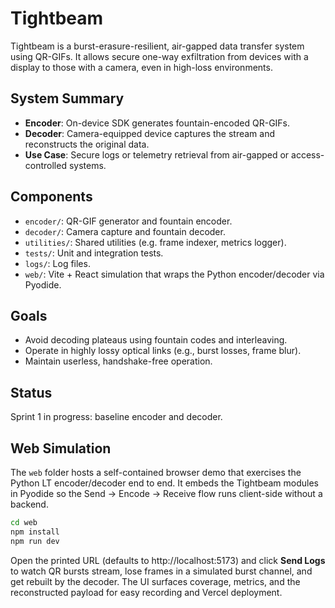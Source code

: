 # Tightbeam

Tightbeam is a burst-erasure-resilient, air-gapped data transfer system using QR-GIFs. It allows secure one-way exfiltration from devices with a display to those with a camera, even in high-loss environments.

## System Summary

- **Encoder**: On-device SDK generates fountain-encoded QR-GIFs.
- **Decoder**: Camera-equipped device captures the stream and reconstructs the original data.
- **Use Case**: Secure logs or telemetry retrieval from air-gapped or access-controlled systems.

## Components

- `encoder/`: QR-GIF generator and fountain encoder.
- `decoder/`: Camera capture and fountain decoder.
- `utilities/`: Shared utilities (e.g. frame indexer, metrics logger).
- `tests/`: Unit and integration tests.
- `logs/`: Log files.
- `web/`: Vite + React simulation that wraps the Python encoder/decoder via Pyodide.

## Goals

- Avoid decoding plateaus using fountain codes and interleaving.
- Operate in highly lossy optical links (e.g., burst losses, frame blur).
- Maintain userless, handshake-free operation.

## Status

Sprint 1 in progress: baseline encoder and decoder.

## Web Simulation

The `web` folder hosts a self-contained browser demo that exercises the Python LT
encoder/decoder end to end. It embeds the Tightbeam modules in Pyodide so the
Send → Encode → Receive flow runs client-side without a backend.

```bash
cd web
npm install
npm run dev
```

Open the printed URL (defaults to http://localhost:5173) and click **Send Logs** to
watch QR bursts stream, lose frames in a simulated burst channel, and get rebuilt
by the decoder. The UI surfaces coverage, metrics, and the reconstructed payload
for easy recording and Vercel deployment.

